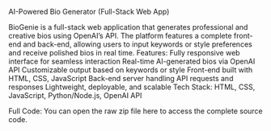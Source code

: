 AI-Powered Bio Generator (Full-Stack Web App)

BioGenie is a full-stack web application that generates professional and creative bios using OpenAI’s API. The platform features a complete front-end and back-end, allowing users to input keywords or style preferences and receive polished bios in real time.
Features:
Fully responsive web interface for seamless interaction
Real-time AI-generated bios via OpenAI API
Customizable output based on keywords or style
Front-end built with HTML, CSS, JavaScript
Back-end server handling API requests and responses
Lightweight, deployable, and scalable
Tech Stack: HTML, CSS, JavaScript, Python/Node.js, OpenAI API

Full Code: You can open the raw zip file here
 to access the complete source code.

